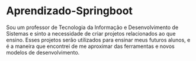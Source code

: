 # Aprendizado-Springboot
Sou um professor de Tecnologia da Informação e Desenvolvimento de Sistemas e sinto a necessidade de criar projetos relacionados ao que ensino.
Esses projetos serão utilizados para ensinar meus futuros alunos, e é a maneira que encontrei de me aproximar das ferramentas e novos modelos de desenvolvimento.
